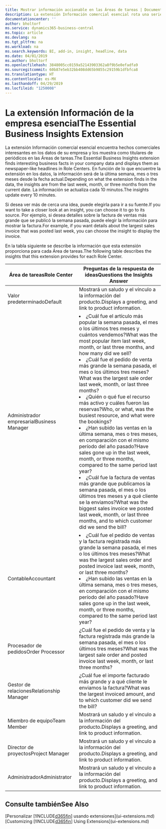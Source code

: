```yaml
---
title: Mostrar información accionable en las Áreas de tareas | Documentos de Microsoft
description: La extensión Información comercial esencial rota una serie de informaciones comerciales en las Áreas de tareas.
documentationcenter: ''
author: bholtorf
ms.service: dynamics365-business-central
ms.topic: article
ms.devlang: na
ms.tgt_pltfrm: na
ms.workload: na
ms.search.keywords: BI, add-in, insight, headline, data
ms.date: 04/01/2019
ms.author: bholtorf
ms.openlocfilehash: 3848005cc0159a52143903362a8f9b5e0efadfa9
ms.sourcegitcommit: 60b87e5eb32bb408dd65b9855c29159b1dfbfca8
ms.translationtype: HT
ms.contentlocale: es-MX
ms.lasthandoff: 04/29/2019
ms.locfileid: "1250008"
---
```

# <a name="the-essential-business-insights-extension"></a><span data-ttu-id="499bf-103">La extensión Información de la empresa esencial</span><span class="sxs-lookup"><span data-stu-id="499bf-103">The Essential Business Insights Extension</span></span>
<span data-ttu-id="499bf-104">La extensión Información comercial esencial encuentra hechos comerciales interesantes en los datos de su empresa y los muestra como titulares de periódicos en las Áreas de tareas.</span><span class="sxs-lookup"><span data-stu-id="499bf-104">The Essential Business Insights extension finds interesting business facts in your company data and displays them as newspaper-like headlines in Role Centers.</span></span> <span data-ttu-id="499bf-105">En función de lo que encuentre la extensión en los datos, la información será de la última semana, mes o tres meses desde la fecha actual.</span><span class="sxs-lookup"><span data-stu-id="499bf-105">Depending on what the extension finds in the data, the insights are from the last week, month, or three months from the current date.</span></span> <span data-ttu-id="499bf-106">La información se actualiza cada 10 minutos.</span><span class="sxs-lookup"><span data-stu-id="499bf-106">The insights update every 10 minutes.</span></span>  

<span data-ttu-id="499bf-107">Si desea ver más de cerca una idea, puede elegirla para ir a su fuente.</span><span class="sxs-lookup"><span data-stu-id="499bf-107">If you want to take a closer look at an insight, you can choose it to go to its source.</span></span> <span data-ttu-id="499bf-108">Por ejemplo, si desea detalles sobre la factura de ventas más grande que se publicó la semana pasada, puede elegir la información para mostrar la factura.</span><span class="sxs-lookup"><span data-stu-id="499bf-108">For example, if you want details about the largest sales invoice that was posted last week, you can choose the insight to display the invoice.</span></span>

<span data-ttu-id="499bf-109">En la tabla siguiente se describe la información que esta extensión proporciona para cada Área de tareas.</span><span class="sxs-lookup"><span data-stu-id="499bf-109">The following table describes the insights that this extension provides for each Role Center.</span></span>

|<span data-ttu-id="499bf-110">Área de tareas</span><span class="sxs-lookup"><span data-stu-id="499bf-110">Role Center</span></span>|<span data-ttu-id="499bf-111">Preguntas de la respuesta de ideas</span><span class="sxs-lookup"><span data-stu-id="499bf-111">Questions the Insights Answer</span></span>|
|----|-----|
|<span data-ttu-id="499bf-112">Valor predeterminado</span><span class="sxs-lookup"><span data-stu-id="499bf-112">Default</span></span>|<span data-ttu-id="499bf-113">Mostrará un saludo y el vínculo a la información del producto.</span><span class="sxs-lookup"><span data-stu-id="499bf-113">Displays a greeting, and link to product information.</span></span>|
|<span data-ttu-id="499bf-114">Administrador empresarial</span><span class="sxs-lookup"><span data-stu-id="499bf-114">Business Manager</span></span>|<li> <span data-ttu-id="499bf-115">¿Cuál fue el artículo más popular la semana pasada, el mes o los últimos tres meses y cuántos vendemos?</span><span class="sxs-lookup"><span data-stu-id="499bf-115">What was the most popular item last week, month, or last three months, and how many did we sell?</span></span><br><li> <span data-ttu-id="499bf-116">¿Cuál fue el pedido de venta más grande la semana pasada, el mes o los últimos tres meses?</span><span class="sxs-lookup"><span data-stu-id="499bf-116">What was the largest sale order last week, month, or last three months?</span></span><br><li> <span data-ttu-id="499bf-117">¿Quién o qué fue el recurso más activo y cuáles fueron las reservas?</span><span class="sxs-lookup"><span data-stu-id="499bf-117">Who, or what, was the busiest resource, and what were the bookings?</span></span><br><li> <span data-ttu-id="499bf-118">¿Han subido las ventas en la última semana, mes o tres meses, en comparación con el mismo período del año pasado?</span><span class="sxs-lookup"><span data-stu-id="499bf-118">Have sales gone up in the last week, month, or three months, compared to the same period last year?</span></span><br><li> <span data-ttu-id="499bf-119">¿Cuál fue la factura de ventas más grande que publicamos la semana pasada, el mes o los últimos tres meses y a qué cliente se la enviamos?</span><span class="sxs-lookup"><span data-stu-id="499bf-119">What was the biggest sales invoice we posted last week, month, or last three months, and to which customer did we send the bill?</span></span></li> |
|<span data-ttu-id="499bf-120">Contable</span><span class="sxs-lookup"><span data-stu-id="499bf-120">Accountant</span></span>|<li> <span data-ttu-id="499bf-121">¿Cuál fue el pedido de ventas y la factura registrada más grande la semana pasada, el mes o los últimos tres meses?</span><span class="sxs-lookup"><span data-stu-id="499bf-121">What was the largest sales order and posted invoice last week, month, or last three months?</span></span><br><li> <span data-ttu-id="499bf-122">¿Han subido las ventas en la última semana, mes o tres meses, en comparación con el mismo período del año pasado?</span><span class="sxs-lookup"><span data-stu-id="499bf-122">Have sales gone up in the last week, month, or three months, compared to the same period last year?</span></span> |
|<span data-ttu-id="499bf-123">Procesador de pedidos</span><span class="sxs-lookup"><span data-stu-id="499bf-123">Order Processor</span></span>| <span data-ttu-id="499bf-124">¿Cuál fue el pedido de venta y la factura registrada más grande la semana pasada, el mes o los últimos tres meses?</span><span class="sxs-lookup"><span data-stu-id="499bf-124">What was the largest sale order and posted invoice last week, month, or last three months?</span></span>|
|<span data-ttu-id="499bf-125">Gestor de relaciones</span><span class="sxs-lookup"><span data-stu-id="499bf-125">Relationship Manager</span></span>| <span data-ttu-id="499bf-126">¿Cuál fue el importe facturado más grande y a qué cliente le enviamos la factura?</span><span class="sxs-lookup"><span data-stu-id="499bf-126">What was the largest invoiced amount, and to which customer did we send the bill?</span></span>|
|<span data-ttu-id="499bf-127">Miembro de equipo</span><span class="sxs-lookup"><span data-stu-id="499bf-127">Team Member</span></span>| <span data-ttu-id="499bf-128">Mostrará un saludo y el vínculo a la información del producto.</span><span class="sxs-lookup"><span data-stu-id="499bf-128">Displays a greeting, and link to product information.</span></span>|
|<span data-ttu-id="499bf-129">Director de proyectos</span><span class="sxs-lookup"><span data-stu-id="499bf-129">Project Manager</span></span>| <span data-ttu-id="499bf-130">Mostrará un saludo y el vínculo a la información del producto.</span><span class="sxs-lookup"><span data-stu-id="499bf-130">Displays a greeting, and link to product information.</span></span>|
|<span data-ttu-id="499bf-131">Administrador</span><span class="sxs-lookup"><span data-stu-id="499bf-131">Administrator</span></span>| <span data-ttu-id="499bf-132">Mostrará un saludo y el vínculo a la información del producto.</span><span class="sxs-lookup"><span data-stu-id="499bf-132">Displays a greeting, and link to product information.</span></span>|

## <a name="see-also"></a><span data-ttu-id="499bf-133">Consulte también</span><span class="sxs-lookup"><span data-stu-id="499bf-133">See Also</span></span>
<span data-ttu-id="499bf-134">[Personalizar [!INCLUDE[d365fin](includes/d365fin_md.md)] usando extensiones](ui-extensions.md)</span><span class="sxs-lookup"><span data-stu-id="499bf-134">[Customizing [!INCLUDE[d365fin](includes/d365fin_md.md)] Using Extensions](ui-extensions.md)</span></span>
